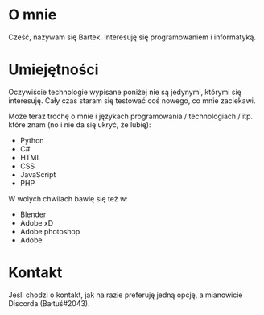 # O mnie

Cześć, nazywam się Bartek. Interesuję się programowaniem i informatyką.

# Umiejętności

Oczywiście technologie wypisane poniżej nie są jedynymi, którymi się interesuję. Cały czas staram się testować coś nowego, co mnie zaciekawi.

Może teraz trochę o mnie i językach programowania / technologiach / itp. które znam (no i nie da się ukryć, że lubię):
- Python
- C#
- HTML
- CSS
- JavaScript
- PHP

W wolych chwilach bawię się też w:
- Blender
- Adobe xD
- Adobe photoshop
- Adobe

# Kontakt

Jeśli chodzi o kontakt, jak na razie preferuję jedną opcję, a mianowicie Discorda (Bałtuś#2043).
